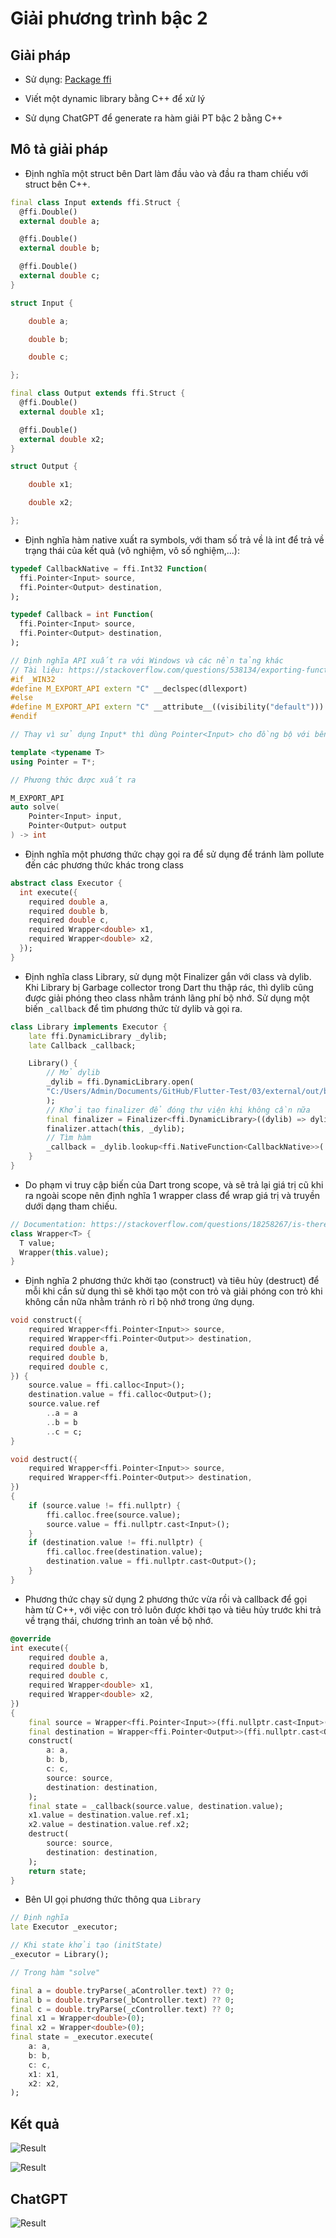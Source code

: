 # Giải phương trình bậc 2

## Giải pháp

-   Sử dụng: [Package ffi](https://pub.dev/packages/ffi)

-   Viết một dynamic library bằng C++ để xử lý

-   Sử dụng ChatGPT để generate ra hàm giải PT bậc 2 bằng C++

## Mô tả giải pháp

-   Định nghĩa một struct bên Dart làm đầu vào và đầu ra tham chiếu với struct bên C++.

```dart
final class Input extends ffi.Struct {
  @ffi.Double()
  external double a;

  @ffi.Double()
  external double b;

  @ffi.Double()
  external double c;
}
```

```cxx
struct Input {

	double a;

	double b;

	double c;

};
```

```dart
final class Output extends ffi.Struct {
  @ffi.Double()
  external double x1;

  @ffi.Double()
  external double x2;
}
```

```cxx
struct Output {

	double x1;

	double x2;

};
```

-   Định nghĩa hàm native xuất ra symbols, với tham số trả về là int để trả về trạng thái của kết
    quả (vô nghiệm, vô số nghiệm,...):

```dart
typedef CallbackNative = ffi.Int32 Function(
  ffi.Pointer<Input> source,
  ffi.Pointer<Output> destination,
);

typedef Callback = int Function(
  ffi.Pointer<Input> source,
  ffi.Pointer<Output> destination,
);
```

```cxx
// Định nghĩa API xuất ra với Windows và các nền tảng khác
// Tài liệu: https://stackoverflow.com/questions/538134/exporting-functions-from-a-dll-with-dllexport
#if _WIN32
#define M_EXPORT_API extern "C" __declspec(dllexport)
#else
#define M_EXPORT_API extern "C" __attribute__((visibility("default")))
#endif

// Thay vì sử dụng Input* thì dùng Pointer<Input> cho đồng bộ với bên Dart

template <typename T>
using Pointer = T*;

// Phương thức được xuất ra

M_EXPORT_API
auto solve(
    Pointer<Input> input,
    Pointer<Output> output
) -> int
```

-   Định nghĩa một phương thức chạy gọi ra để sử dụng để tránh làm pollute đến các phương thức khác
    trong class

```dart
abstract class Executor {
  int execute({
    required double a,
    required double b,
    required double c,
    required Wrapper<double> x1,
    required Wrapper<double> x2,
  });
}
```

-   Định nghĩa class Library, sử dụng một Finalizer gắn với class và dylib. Khi Library bị Garbage
    collector trong Dart thu thập rác, thì dylib cũng được giải phóng theo class nhằm tránh lãng phí
    bộ nhớ. Sử dụng một biến `_callback` để tìm phương thức từ dylib và gọi ra.

```dart
class Library implements Executor {
	late ffi.DynamicLibrary _dylib;
	late Callback _callback;

	Library() {
		// Mở dylib
		_dylib = ffi.DynamicLibrary.open(
		"C:/Users/Admin/Documents/GitHub/Flutter-Test/03/external/out/build/x64-release/external.dll",
		);
		// Khởi tạo finalizer để đóng thư viện khi không cần nữa
		final finalizer = Finalizer<ffi.DynamicLibrary>((dylib) => dylib.close());
		finalizer.attach(this, _dylib);
		// Tìm hàm
		_callback = _dylib.lookup<ffi.NativeFunction<CallbackNative>>('solve').asFunction<Callback>();
	}
}
```

-   Do phạm vi truy cập biến của Dart trong scope, và sẽ trả lại giá trị cũ khi ra ngoài scope nên
    định nghĩa 1 wrapper class để wrap giá trị và truyền dưới dạng tham chiếu.

```dart
// Documentation: https://stackoverflow.com/questions/18258267/is-there-a-way-to-pass-a-primitive-parameter-by-reference-in-dart
class Wrapper<T> {
  T value;
  Wrapper(this.value);
}
```

-   Định nghĩa 2 phương thức khởi tạo (construct) và tiêu hủy (destruct) để mỗi khi cần sử dụng thì
    sẽ khởi tạo một con trỏ và giải phóng con trỏ khi không cần nữa nhằm tránh rò rỉ bộ nhớ trong
    ứng dụng.

```dart
void construct({
	required Wrapper<ffi.Pointer<Input>> source,
	required Wrapper<ffi.Pointer<Output>> destination,
	required double a,
	required double b,
	required double c,
}) {
	source.value = ffi.calloc<Input>();
	destination.value = ffi.calloc<Output>();
	source.value.ref
		..a = a
		..b = b
		..c = c;
}

void destruct({
	required Wrapper<ffi.Pointer<Input>> source,
	required Wrapper<ffi.Pointer<Output>> destination,
})
{
	if (source.value != ffi.nullptr) {
		ffi.calloc.free(source.value);
		source.value = ffi.nullptr.cast<Input>();
	}
	if (destination.value != ffi.nullptr) {
		ffi.calloc.free(destination.value);
		destination.value = ffi.nullptr.cast<Output>();
	}
}
```

-   Phương thức chạy sử dụng 2 phương thức vừa rồi và callback để gọi hàm từ C++, với việc con trỏ
    luôn được khởi tạo và tiêu hủy trước khi trả về trạng thái, chương trình an toàn về bộ nhớ.

```dart
@override
int execute({
	required double a,
	required double b,
	required double c,
	required Wrapper<double> x1,
	required Wrapper<double> x2,
})
{
	final source = Wrapper<ffi.Pointer<Input>>(ffi.nullptr.cast<Input>());
	final destination = Wrapper<ffi.Pointer<Output>>(ffi.nullptr.cast<Output>());
	construct(
		a: a,
		b: b,
		c: c,
		source: source,
		destination: destination,
	);
	final state = _callback(source.value, destination.value);
	x1.value = destination.value.ref.x1;
	x2.value = destination.value.ref.x2;
	destruct(
		source: source,
		destination: destination,
	);
	return state;
}
```

-   Bên UI gọi phương thức thông qua `Library`

```dart
// Định nghĩa
late Executor _executor;

// Khi state khởi tạo (initState)
_executor = Library();

// Trong hàm "solve"

final a = double.tryParse(_aController.text) ?? 0;
final b = double.tryParse(_bController.text) ?? 0;
final c = double.tryParse(_cController.text) ?? 0;
final x1 = Wrapper<double>(0);
final x2 = Wrapper<double>(0);
final state = _executor.execute(
	a: a,
	b: b,
	c: c,
	x1: x1,
	x2: x2,
);
```

## Kết quả

![Result](/03/image/01.png)

![Result](/03/image/02.png)

## ChatGPT

![Result](/03/image/03.png)
